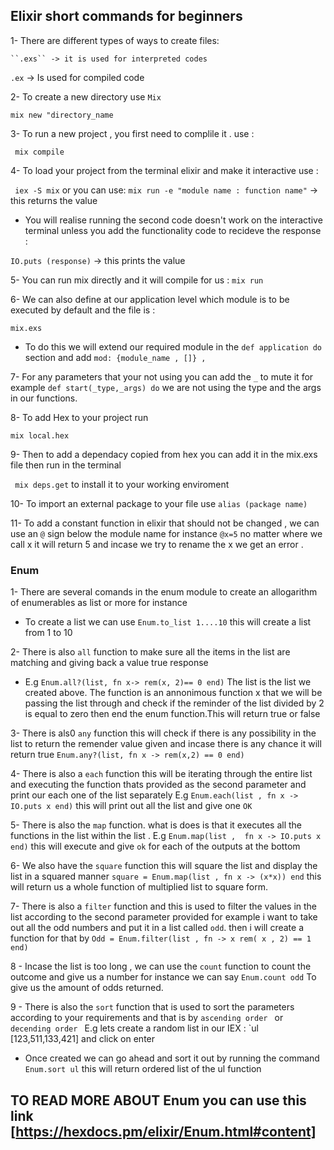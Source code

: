  ## Elixir short commands for beginners

1- There are different types of ways to create files:

    ``.exs`` -> it is used for interpreted codes
   ``.ex`` -> Is used for compiled code

2- To create a new directory use `Mix`

``mix new "directory_name`` 

3- To run a new project , you first need to complile it . use :

 `` mix compile``

4- To load your project from the terminal elixir and make it interactive use :

`` iex -S mix``
or you can use: 
`` mix run -e "module name : function name" `` -> this returns the value 

 - You will realise running the second code doesn't work on the interactive terminal unless you add the functionality code to recideve the response :

 ``IO.puts (response)`` -> this prints the value


5- You can run mix directly and it will compile for us :
``mix run``

6- We can also define at our application level which module is to be executed by default and the file is : 

``mix.exs``

- To do this we will extend our required module in the ``def application do `` section and add ``mod: {module_name , []} , ``

7- For any parameters that your not using you can add the ``_`` to mute it 
for example ``def start(_type,_args) do`` we are not using the type and the args in our functions.

8- To add Hex to your project run 

``mix local.hex  ``

9- Then to add a dependacy copied from hex you can add it in the mix.exs file then run in the terminal 

`` mix deps.get`` to install it to your working enviroment

10- To import an external package to your file use 
``alias (package name)``

11-  To add a constant function in elixir that should not be changed , we can use an ``@`` sign below the module name for instance ``@x=5`` no matter where we call x it will return 5 and incase we try to rename the x we get an error .

 ### Enum

 1-  There are several comands in the enum module to create an allogarithm of enumerables as list or more for instance 
   - To create a list we can use ``Enum.to_list 1....10`` this will create a list from 1 to 10 

2- There is also ``all`` function  to make sure all the items in the list are matching and giving back a value true response 
  - E.g ``Enum.all?(list, fn x-> rem(x, 2)== 0 end)`` The list is the list we created above. The function is an annonimous function x that we will be passing the list through and check if the reminder of the list divided by 2 is equal to zero then end the enum function.This will return true or false 

3- There is als0 ``any`` function this will check if there is any possibility in the list to return the remender value given and incase there is any chance it will return true ``Enum.any?(list, fn x -> rem(x,2) == 0 end)``

4- There is also a ``each`` function this will be iterating through the entire list and executing the function thats provided as the second parameter and print our each one of the list separately E.g ``Enum.each(list , fn x -> IO.puts x end)`` this will print out all the list and give one ``OK``

5- There is also the ``map`` function. what is does is that it executes all the functions in the list within the list . E.g ``Enum.map(list ,  fn x -> IO.puts x end)``  this will execute and give ``ok`` for each of the outputs at the bottom

6- We also have the `square` function this will square the list and display the list in a squared manner ``square = Enum.map(list , fn x -> (x*x)) end`` this will return us a whole function of multiplied list to square form.

7- There is also a ``filter`` function and this is used to filter the values in the list according to the second parameter provided for example i want to take out all the odd numbers and put it in a list called ``odd``. then i will create a function for that by ``Odd = Enum.filter(list , fn -> x rem( x , 2) == 1 end)``

8 - Incase the list is too long , we can use the `count` function to count the outcome and give us a number for instance we can say `Enum.count odd` To give us the amount of odds returned.

9 -  There is also the `sort` function that is used to sort the parameters according to your requirements and that is by `ascending order ` or `decending order ` E.g lets create a random list in our IEX :   `ul [123,511,133,421] and click on enter 
  - Once created we can go ahead and sort it out by running the command `Enum.sort ul` this will return ordered list of the ul function 

## TO READ MORE ABOUT Enum you can use this link [https://hexdocs.pm/elixir/Enum.html#content] 
 